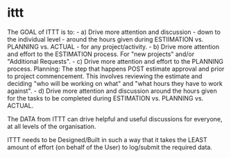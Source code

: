 # ittt
<p>
	The GOAL of ITTT is to:
	- a) Drive more attention and discussion - down to the individual level - around the hours given during ESTIIMATION vs. PLANNING vs. ACTUAL - for any project/activity.
	- b) Drive more attention and effort to the ESTIMATION process. For "new projects" and/or "Additional Requests".
	- c) Drive more attention and effort to the PLANNING process. Planning: The step that happens POST estimate approval and prior to project commencement. This involves reviewing the estimate and deciding "who will be working on what" and "what hours they have to work against".
	- d) Drive more attention and discussion around the hours given for the tasks to be completed during ESTIMATION vs. PLANNING vs. ACTUAL.
	<p>
		The DATA from ITTT can drive helpful and useful discussions for everyone, at all levels of the organisation. 
		<p>
			ITTT needs to be Designed/Built in such a way that it takes the LEAST amount of effort (on behalf of the User) to log/submit the required data.
			
